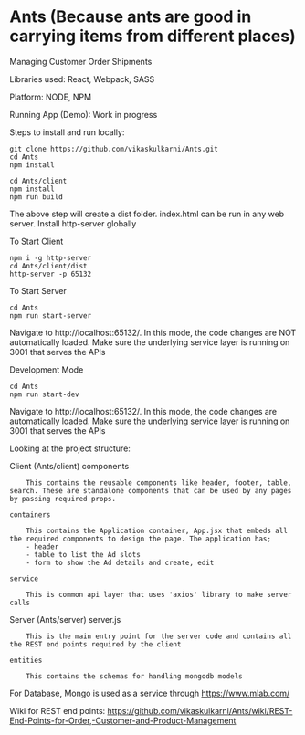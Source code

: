 # Ants (Because ants are good in carrying items from different places)
Managing Customer Order Shipments

Libraries used:
React, Webpack, SASS

Platform:
NODE, NPM

Running App (Demo): Work in progress

Steps to install and run locally:

    git clone https://github.com/vikaskulkarni/Ants.git
    cd Ants
    npm install

    cd Ants/client
    npm install
    npm run build
  
The above step will create a dist folder. index.html can be run in any web server.
Install http-server globally

To Start Client

    npm i -g http-server
    cd Ants/client/dist
    http-server -p 65132
    
To Start Server

    cd Ants
    npm run start-server
  
Navigate to http://localhost:65132/. In this mode, the code changes are NOT automatically loaded. Make sure the underlying service layer is running on 3001 that serves the APIs
  
Development Mode

    cd Ants
    npm run start-dev
  
Navigate to http://localhost:65132/. In this mode, the code changes are automatically loaded. Make sure the underlying service layer is running on 3001 that serves the APIs


Looking at the project structure:

Client (Ants/client)
    components

        This contains the reusable components like header, footer, table, search. These are standalone components that can be used by any pages by passing required props.

    containers

        This contains the Application container, App.jsx that embeds all the required components to design the page. The application has;
        - header
        - table to list the Ad slots
        - form to show the Ad details and create, edit

    service

        This is common api layer that uses 'axios' library to make server calls

Server (Ants/server)
    server.js

        This is the main entry point for the server code and contains all the REST end points required by the client
        
    entities

        This contains the schemas for handling mongodb models
        
For Database, Mongo is used as a service through https://www.mlab.com/

Wiki for REST end points:
https://github.com/vikaskulkarni/Ants/wiki/REST-End-Points-for-Order,-Customer-and-Product-Management

